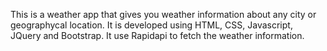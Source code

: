This is a weather app that gives you weather information about any city or geographycal location.
It is developed using HTML, CSS, Javascript, JQuery and Bootstrap.
It use Rapidapi to fetch the weather information.  
